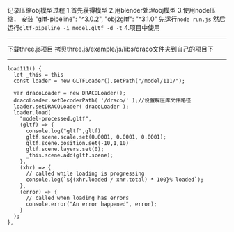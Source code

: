 记录压缩obj模型过程
1.首先获得模型
2.用blender处理obj模型
3.使用node压缩，
安装
    "gltf-pipeline": "^3.0.2",
    "obj2gltf": "^3.1.0"
先运行`node run.js`
然后运行`gltf-pipeline -i model.gltf -d -t`
4.项目中使用
***
下载three.js项目
拷贝three.js/example/js/libs/draco文件夹到自己的项目下
***
```
load111() {
  let _this = this
  const loader = new GLTFLoader().setPath("/model/111/");
  
  var dracoLoader = new DRACOLoader();
  dracoLoader.setDecoderPath( '/draco/' );//设置解压库文件路径
  loader.setDRACOLoader( dracoLoader );
  loader.load(
    "model-processed.gltf",
    (gltf) => {
      console.log("gltf",gltf)
      gltf.scene.scale.set(0.0001, 0.0001, 0.0001);
      gltf.scene.position.set(-10,1,10)
      gltf.scene.layers.set(0);
      _this.scene.add(gltf.scene);
    },
    (xhr) => {
      // called while loading is progressing
      console.log(`${(xhr.loaded / xhr.total) * 100}% loaded`);
    },
    (error) => {
      // called when loading has errors
      console.error("An error happened", error);
    }
  );
},
```

